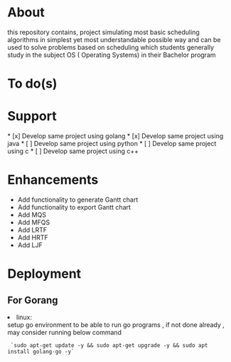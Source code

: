 # About

this repository contains, project simulating most basic scheduling algorithms in simplest yet most understandable possible way
and can be used to solve problems based on scheduling which students generally study in the subject OS ( Operating Systems) in their Bachelor program

# To do(s)
<h1>Support</h1>
<n> * [x] Develop same project using golang </n>
<n> * [x] Develop same project using java </n>
<n> * [ ] Develop same project using python </n>
<n> * [ ] Develop same project using c </n>
<n> * [ ] Develop same project using c++ </n>

<h1>Enhancements</h1>
    <ul>
      <li> Add functionality to generate Gantt chart </li>
      <li> Add functionality to export Gantt chart </li>
      <li> Add MQS </li>
      <li> Add MFQS </li>
      <li> Add LRTF </li>
      <li> Add HRTF </li>
      <li> Add LJF </li>
    </ul>

 # Deployment

  <h2>For Gorang</h2>
     <li>linux:</li> setup go environment to be able to run go programs , if not done already , may consider running below command
     
     `sudo apt-get update -y && sudo apt-get upgrade -y && sudo apt install golang-go -y`
     
